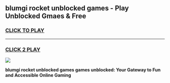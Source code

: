 
## blumgi rocket unblocked games - Play Unblocked Gmaes & Free
<h3>
<a href="https://news.freeplayer.one?title=blumgi_rocket_unblocked_games&ref=23F">CLICK TO PLAY</a></h3>
<hr>

<h3>
<a href="https://news.freeplayer.one?title=blumgi_rocket_unblocked_games&ref=23F">CLICK 2 PLAY</a>
  
</h3>

<a href="https://news.freeplayer.one?title=blumgi_rocket_unblocked_games&ref=23F/"><img src="https://clearcache.store/games.png"></a>


**blumgi rocket unblocked games games unblocked: Your Gateway to Fun and Accessible Online Gaming**
